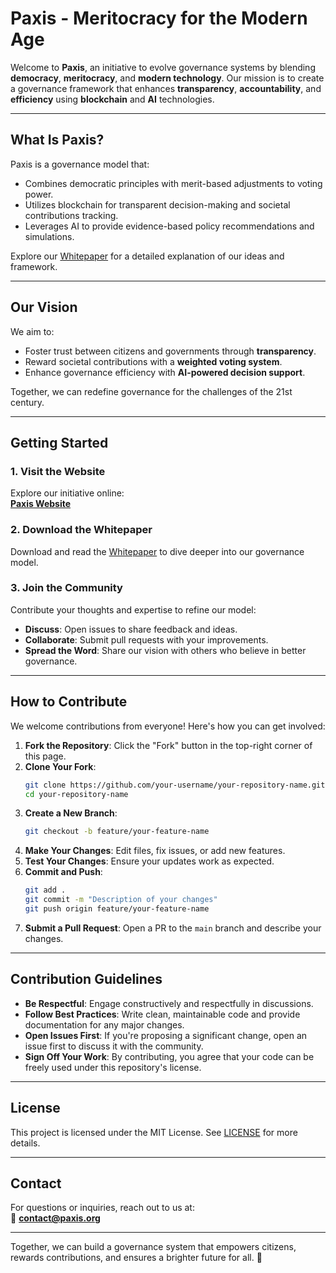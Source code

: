 
# Paxis - Meritocracy for the Modern Age

Welcome to **Paxis**, an initiative to evolve governance systems by blending **democracy**, **meritocracy**, and **modern technology**. Our mission is to create a governance framework that enhances **transparency**, **accountability**, and **efficiency** using **blockchain** and **AI** technologies.

---

## **What Is Paxis?**
Paxis is a governance model that:
- Combines democratic principles with merit-based adjustments to voting power.
- Utilizes blockchain for transparent decision-making and societal contributions tracking.
- Leverages AI to provide evidence-based policy recommendations and simulations.

Explore our [Whitepaper](./Evolving_Governance_Whitepaper.pdf) for a detailed explanation of our ideas and framework.

---

## **Our Vision**
We aim to:
- Foster trust between citizens and governments through **transparency**.
- Reward societal contributions with a **weighted voting system**.
- Enhance governance efficiency with **AI-powered decision support**.

Together, we can redefine governance for the challenges of the 21st century.

---

## **Getting Started**
### **1. Visit the Website**
Explore our initiative online:  
[**Paxis Website**](https://your-github-username.github.io/your-repository-name)

### **2. Download the Whitepaper**
Download and read the [Whitepaper](./Evolving_Governance_Whitepaper.pdf) to dive deeper into our governance model.

### **3. Join the Community**
Contribute your thoughts and expertise to refine our model:
- **Discuss**: Open issues to share feedback and ideas.
- **Collaborate**: Submit pull requests with your improvements.
- **Spread the Word**: Share our vision with others who believe in better governance.

---

## **How to Contribute**
We welcome contributions from everyone! Here's how you can get involved:

1. **Fork the Repository**: Click the "Fork" button in the top-right corner of this page.
2. **Clone Your Fork**:
   ```bash
   git clone https://github.com/your-username/your-repository-name.git
   cd your-repository-name
   ```
3. **Create a New Branch**:
   ```bash
   git checkout -b feature/your-feature-name
   ```
4. **Make Your Changes**: Edit files, fix issues, or add new features.
5. **Test Your Changes**: Ensure your updates work as expected.
6. **Commit and Push**:
   ```bash
   git add .
   git commit -m "Description of your changes"
   git push origin feature/your-feature-name
   ```
7. **Submit a Pull Request**: Open a PR to the `main` branch and describe your changes.

---

## **Contribution Guidelines**
- **Be Respectful**: Engage constructively and respectfully in discussions.
- **Follow Best Practices**: Write clean, maintainable code and provide documentation for any major changes.
- **Open Issues First**: If you're proposing a significant change, open an issue first to discuss it with the community.
- **Sign Off Your Work**: By contributing, you agree that your code can be freely used under this repository's license.

---

## **License**
This project is licensed under the MIT License. See [LICENSE](./LICENSE) for more details.

---

## **Contact**
For questions or inquiries, reach out to us at:  
📧 **contact@paxis.org**

---

Together, we can build a governance system that empowers citizens, rewards contributions, and ensures a brighter future for all. 🚀
